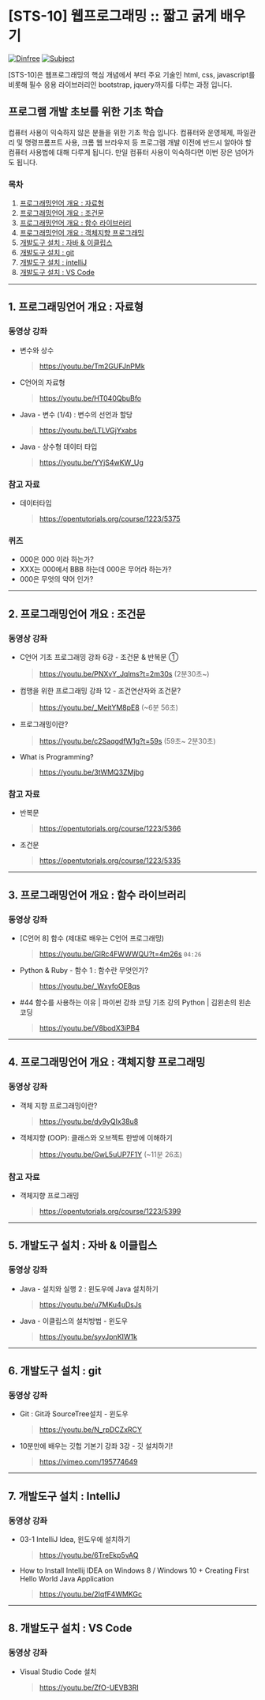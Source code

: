 # [STS-10] 웹프로그래밍 :: 짧고 굵게 배우기

[![Dinfree][din-badge]][din-url]
[![Subject][basic-badge]][din-url]

[STS-10]은 웹프로그래밍의 핵심 개념에서 부터 주요 기술인 html, css, javascript를 비롯해 필수 응용 라이브러리인 bootstrap, jquery까지를 다루는 과정 입니다.

 ## 프로그램 개발 초보를 위한 기초 학습
컴퓨터 사용이 익숙하지 않은 분들을 위한 기초 학습 입니다. 컴퓨터와 운영체제, 파일관리 및 명령프롬프트 사용, 크롬 웹 브라우저 등 
프로그램 개발 이전에 반드시 알아야 할 컴퓨터 사용법에 대해 다루게 됩니다. 만일 컴퓨터 사용이 익숙하다면 이번 장은 넘어가도 됩니다.

### 목차
1. [프로그래밍언어 개요 : 자료형](#m1)
2. [프로그래밍언어 개요 : 조건문](#m2)
3. [프로그래밍언어 개요 : 함수 라이브러리](#m3)
4. [프로그래밍언어 개요 : 객체지향 프로그래밍](#m4)
5. [개발도구 설치 : 자바 & 이클립스](#m5)
6. [개발도구 설치 : git](#m6)
7. [개발도구 설치 : intelliJ](#m7)
8. [개발도구 설치 : VS Code](#m8)

---
<a id="m1"></a>

## 1. 프로그래밍언어 개요 : 자료형

### 동영상 강좌
- 변수와 상수
  > https://youtu.be/Tm2GUFJnPMk
- C언어의 자료형
  > https://youtu.be/HT040QbuBfo
- Java - 변수 (1/4) : 변수의 선언과 할당
  > https://youtu.be/LTLVGjYxabs
- Java - 상수형 데이터 타입
  > https://youtu.be/YYjS4wKW_Ug


### 참고 자료
- 데이터타입
  > https://opentutorials.org/course/1223/5375


### 퀴즈
- 000은 000 이라 하는가?
- XXX는 000에서 BBB 하는데 000은 무어라 하는가?
- 000은 무엇의 약어 인가?


---
<a id="m2"></a>

## 2. 프로그래밍언어 개요 : 조건문

### 동영상 강좌
- C언어 기초 프로그래밍 강좌 6강 - 조건문 & 반복문 ①
  > https://youtu.be/PNXvY_Jqlms?t=2m30s  (2분30초~)
- 컴맹을 위한 프로그래밍 강좌 12 - 조건연산자와 조건문?
  > https://youtu.be/_MeitYM8pE8 (~6분 56초)
- 프로그래밍이란?
  > https://youtu.be/c2SaqgdfW1g?t=59s (59초~ 2분30초)
- What is Programming?
  > https://youtu.be/3tWMQ3ZMjbg
    

### 참고 자료
- 반복문
  > https://opentutorials.org/course/1223/5366
- 조건문
  > https://opentutorials.org/course/1223/5335


---
<a id="m3"></a>

## 3. 프로그래밍언어 개요 : 함수 라이브러리

### 동영상 강좌
- [C언어 8] 함수 (제대로 배우는 C언어 프로그래밍)
  > https://youtu.be/GlRc4FWWWQU?t=4m26s `04:26`
- Python & Ruby - 함수 1 : 함수란 무엇인가?
  > https://youtu.be/_WxyfoOE8qs
- #44 함수를 사용하는 이유 | 파이썬 강좌 코딩 기초 강의 Python | 김왼손의 왼손코딩
  > https://youtu.be/V8bodX3iPB4

---
<a id="m4"></a>

## 4. 프로그래밍언어 개요 : 객체지향 프로그래밍

### 동영상 강좌
- 객체 지향 프로그래밍이란?
  > https://youtu.be/dy9yQIx38u8
- 객체지향 (OOP): 클래스와 오브젝트 한방에 이해하기
  > https://youtu.be/GwL5uUP7F1Y (~11분 26초)
    
### 참고 자료
- 객체지향 프로그래밍
  > https://opentutorials.org/course/1223/5399
    

---
<a id="m5"></a>

## 5. 개발도구 설치 : 자바 & 이클립스

### 동영상 강좌
- Java - 설치와 실행 2 : 윈도우에 Java 설치하기
  > https://youtu.be/u7MKu4uDsJs
- Java - 이클립스의 설치방법 - 윈도우
  > https://youtu.be/syvJpnKIW1k
    

---
<a id="m6"></a>

## 6. 개발도구 설치 : git

### 동영상 강좌
- Git : Git과 SourceTree설치 - 윈도우
  > https://youtu.be/N_rpDCZxRCY
- 10분만에 배우는 깃헙 기본기 강좌 3강 - 깃 설치하기!
  > https://vimeo.com/195774649


---
<a id="m7"></a> 

## 7. 개발도구 설치 : IntelliJ

### 동영상 강좌
- 03-1 IntelliJ Idea, 윈도우에 설치하기
  > https://youtu.be/6TreEkp5vAQ
- How to Install Intellij IDEA on Windows 8 / Windows 10 + Creating First Hello World Java Application
  > https://youtu.be/2IqfF4WMKGc
 

 ---
 <a id="m8"></a>

 ## 8. 개발도구 설치 : VS Code

### 동영상 강좌
- Visual Studio Code 설치
  > https://youtu.be/ZfO-UEVB3RI


[din-badge]:https://img.shields.io/badge/dinfree-edu-orange.svg
[din-url]:https://github.com/dinfree
[basic-badge]:https://img.shields.io/badge/core-basic-green.svg
